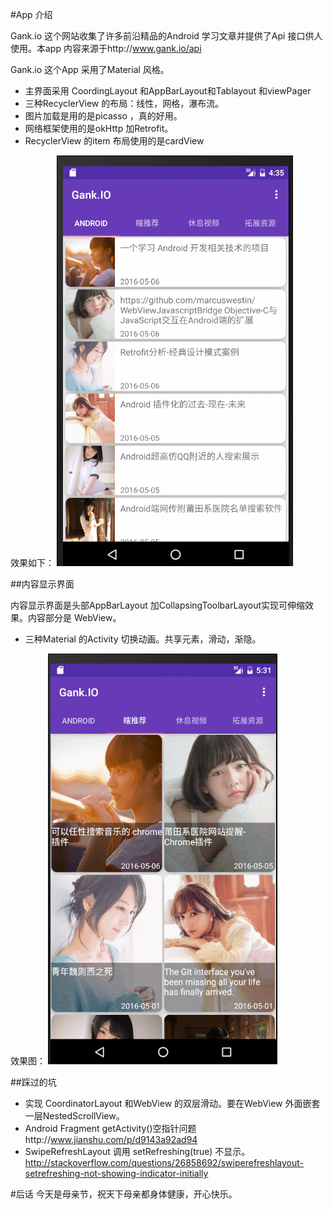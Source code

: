 #App 介绍

Gank.io  这个网站收集了许多前沿精品的Android 学习文章并提供了Api 接口供人使用。本app 内容来源于http://www.gank.io/api

Gank.io 这个App 采用了Material  风格。
- 主界面采用 CoordingLayout 和AppBarLayout和Tablayout 和viewPager
- 三种RecyclerView 的布局：线性，网格，瀑布流。
- 图片加载是用的是picasso ，真的好用。
- 网络框架使用的是okHttp 加Retrofit。
- RecyclerView 的item 布局使用的是cardView

效果如下：
![这里写图片描述](https://github.com/v1210012100/MyImages/blob/master/GIF.gif)

##内容显示界面

内容显示界面是头部AppBarLayout 加CollapsingToolbarLayout实现可伸缩效果。内容部分是 WebView。

- 三种Material 的Activity 切换动画。共享元素，滑动，渐隐。

效果图：
![这里写图片描述](https://github.com/v1210012100/MyImages/blob/master/GIF11.gif)

##踩过的坑

- 实现 CoordinatorLayout 和WebView 的双层滑动。要在WebView 外面嵌套一层NestedScrollView。
- Android Fragment  getActivity()空指针问题http://www.jianshu.com/p/d9143a92ad94
- SwipeRefreshLayout 调用 setRefreshing(true) 不显示。
http://stackoverflow.com/questions/26858692/swiperefreshlayout-setrefreshing-not-showing-indicator-initially

#后话
今天是母亲节，祝天下母亲都身体健康，开心快乐。
